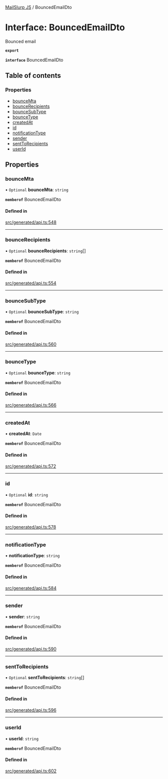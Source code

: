 [MailSlurp JS](../README.md) / BouncedEmailDto

# Interface: BouncedEmailDto

Bounced email

**`export`**

**`interface`** BouncedEmailDto

## Table of contents

### Properties

- [bounceMta](BouncedEmailDto.md#bouncemta)
- [bounceRecipients](BouncedEmailDto.md#bouncerecipients)
- [bounceSubType](BouncedEmailDto.md#bouncesubtype)
- [bounceType](BouncedEmailDto.md#bouncetype)
- [createdAt](BouncedEmailDto.md#createdat)
- [id](BouncedEmailDto.md#id)
- [notificationType](BouncedEmailDto.md#notificationtype)
- [sender](BouncedEmailDto.md#sender)
- [sentToRecipients](BouncedEmailDto.md#senttorecipients)
- [userId](BouncedEmailDto.md#userid)

## Properties

### bounceMta

• `Optional` **bounceMta**: `string`

**`memberof`** BouncedEmailDto

#### Defined in

[src/generated/api.ts:548](https://github.com/mailslurp/mailslurp-client/blob/75eefbf/src/generated/api.ts#L548)

___

### bounceRecipients

• `Optional` **bounceRecipients**: `string`[]

**`memberof`** BouncedEmailDto

#### Defined in

[src/generated/api.ts:554](https://github.com/mailslurp/mailslurp-client/blob/75eefbf/src/generated/api.ts#L554)

___

### bounceSubType

• `Optional` **bounceSubType**: `string`

**`memberof`** BouncedEmailDto

#### Defined in

[src/generated/api.ts:560](https://github.com/mailslurp/mailslurp-client/blob/75eefbf/src/generated/api.ts#L560)

___

### bounceType

• `Optional` **bounceType**: `string`

**`memberof`** BouncedEmailDto

#### Defined in

[src/generated/api.ts:566](https://github.com/mailslurp/mailslurp-client/blob/75eefbf/src/generated/api.ts#L566)

___

### createdAt

• **createdAt**: `Date`

**`memberof`** BouncedEmailDto

#### Defined in

[src/generated/api.ts:572](https://github.com/mailslurp/mailslurp-client/blob/75eefbf/src/generated/api.ts#L572)

___

### id

• `Optional` **id**: `string`

**`memberof`** BouncedEmailDto

#### Defined in

[src/generated/api.ts:578](https://github.com/mailslurp/mailslurp-client/blob/75eefbf/src/generated/api.ts#L578)

___

### notificationType

• **notificationType**: `string`

**`memberof`** BouncedEmailDto

#### Defined in

[src/generated/api.ts:584](https://github.com/mailslurp/mailslurp-client/blob/75eefbf/src/generated/api.ts#L584)

___

### sender

• **sender**: `string`

**`memberof`** BouncedEmailDto

#### Defined in

[src/generated/api.ts:590](https://github.com/mailslurp/mailslurp-client/blob/75eefbf/src/generated/api.ts#L590)

___

### sentToRecipients

• `Optional` **sentToRecipients**: `string`[]

**`memberof`** BouncedEmailDto

#### Defined in

[src/generated/api.ts:596](https://github.com/mailslurp/mailslurp-client/blob/75eefbf/src/generated/api.ts#L596)

___

### userId

• **userId**: `string`

**`memberof`** BouncedEmailDto

#### Defined in

[src/generated/api.ts:602](https://github.com/mailslurp/mailslurp-client/blob/75eefbf/src/generated/api.ts#L602)
